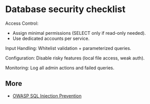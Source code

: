 # Database security checklist

Access Control:

* Assign minimal permissions (SELECT only if read-only needed).
* Use dedicated accounts per service.

Input Handling: Whitelist validation + parameterized queries.

Configuration: Disable risky features (local file access, weak auth).

Monitoring: Log all admin actions and failed queries.

## More

* [OWASP SQL Injection Prevention](https://cheatsheetseries.owasp.org/cheatsheets/SQL_Injection_Prevention_Cheat_Sheet.html)
